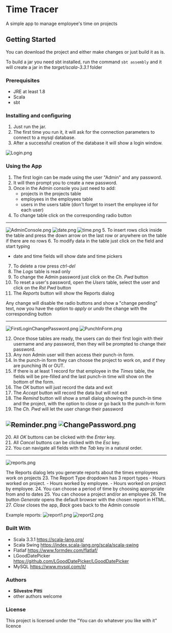 # Time Tracer

A simple app to manage employee's time on projects

## Getting Started

You can download the project and either make changes or just build it as is.

To build a jar you need sbt installed, run the command  `sbt assembly` and it will create
a jar in the *target/scala-3.3.1* folder

### Prerequisites

- JRE at least 1.8
- Scala
- sbt

### Installing and configuring

1. Just run the jar.
2. The first time you run it, it will ask for the connection parameters to connect to a mysql database.
3. After a successful creation of the database it will show a login window.

![Login.png](ReadmeResources%2FLogin.png)

### Using the App

1. The first login can be made using the user "Admin" and any password.
2. It will then prompt you to create a new password.
3. Once in the Admin console you just need to add:
    - projects in the projects table
    - employees in the employees table
    - users in the users table (don't forget to insert the employee id for each user)
4. To change table click on the corresponding radio button
---
![AdminConsole.png](ReadmeResources%2FAdminConsole.png)
![date.png](ReadmeResources%2Fdate.png) ![time.png](ReadmeResources%2Ftime.png)
5. To insert rows click inside the table and press the down arrow on the last row or anywhere on the table if there are no rows
6. To modify data in the table just click on the field and start typing
   - date and time fields will show date and time pickers
7. To delete a row press *ctrl-del*
8. The *Logs* table is read only
9. To change the Admin password just click on the *Ch. Pwd* button
10. To reset a user's password, open the *Users* table, select the user and click on the *Rst Pwd* button
11. The *Reports* button will show the Reports dialog

Any change will disable the radio buttons and show a "change pending" text, now you have the option to *apply* or *undo* the change with the corresponding button

---
![FirstLoginChangePassword.png](ReadmeResources%2FFirstLoginChangePassword.png)
![PunchInForm.png](ReadmeResources%2FPunchInForm.png)

12. Once  those tables are ready, the users can do their first login with their username and any password, then they will be prompted to change their password.
13. Any non Admin user will then access their punch-in form.
14. In the punch-in form they can choose the project to work on, and if they are punching IN or OUT.
15. If there is at least 1 record for that employee in the *Times* table, the fields will be pre-filled and the last punch-in time will show on the bottom of the form.
16. The *OK* button will just record the data and exit
17. The *Accept* button will record the data but will not exit
18. The *Remind* button will show a small dialog showing the punch-in time and the project, with the option to close or go back to the punch-in form
19. The *Ch. Pwd* will let the user change their password

![Reminder.png](ReadmeResources%2FReminder.png)
![ChangePassword.png](ReadmeResources%2FChangePassword.png)
---
20. All *OK* buttons can be clicked with the *Enter* key.
21. All *Cancel* buttons can be clicked with the *Esc* key.
22. You can navigate all fields with the *Tab* key in a natural order.
---
![reports.png](ReadmeResources%2Freports.png)

The Reports dialog lets you generate reports about the times employees work on projects
23. The Report Type dropdown has 3 report types
    - Hours worked on project.
    - Hours worked by employee.
    - Hours worked on project by employee.
24. You can choose a period of time by choosing appropriate from and to dates
25. You can choose a project and/or an employee
26. The button *Generate* opens the default browser with the chosen report in HTML.
27. *Close* closes the app, *Back* goes back to the Admin console

Example reports:
![report1.png](ReadmeResources%2Freport1.png)
![report2.png](ReadmeResources%2Freport2.png)

### Built With

- Scala 3.3.1 https://scala-lang.org/
- Scala Swing https://index.scala-lang.org/scala/scala-swing
- Flatlaf https://www.formdev.com/flatlaf/
- LGoodDatePicker https://github.com/LGoodDatePicker/LGoodDatePicker
- MySQL https://www.mysql.com/it/

### Authors

- **Silvestre Pitti**
- other authors welcome

### License

This project is licensed under the "You can do whatever you like with it" licence


